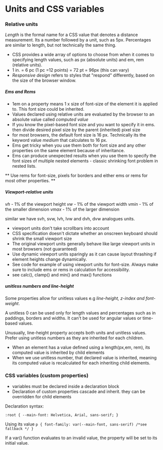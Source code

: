 # Units and CSS variables
### Relative units

*Length* is the formal name for a CSS value that denotes a distance measurement. Its a number followed by a unit, such as 5px. Percentages are similar to length, but not technically the same thing.

* CSS provides a wide array of options to choose from when it comes to specifying length values, such as px (absolute units) and em, rem (relative units). 
*  1 in. = 6 pc (1 pc  =12 points) = 72 pt = 96px (this can vary)
* *Responsive design* refers to styles that "respond" differently, based on the size of the browser window.

<h5> Ems and Rems </h5>

 * 1em on a property means 1 x size of font-size of the element it is applied to. This font size could be inherited. 
 * Values declared using relative units are evaluated by the browser to an absolute value  called *computed value*   
 * If you know the pixel-based font size and you want to specify it in ems. then divide desired pixel size by the parent (inherited) pixel size
 * for most browsers, the default font size is 16 px. Technically its the keyword value *medium* that calculates to 16 px.
 * Ems get tricky when you use them both for font size and any other properties on the same element because of inheritance.
 * Ems can produce unexpected results when you use them to specify the font sizes of multiple nested elements - classic shrinking font problem in nested lists. 
 
** Use rems for font-size, pixels for borders and either ems or rems for most other properties. **

<h5> Viewport-relative units </h5>

*vh* - 1% of the viewport height
*vw* - 1% of the viewport width
*vmin* - 1% of the smaller dimension
*vmax*  - 1% of the larger dimension

similar we have svh, svw, lvh, lvw and dvh, dvw analogues units.

*  viewport units don't take scrollbars into account
* CSS specification doesn't dictate whether an onscreen keyboard should shrink the small viewport size
* The original viewport units generally behave like large viewport units in most browsers (not guaranteed)
* Use dynamic viewport units sparingly as it can cause layout thrashing if element heights change dynamically.
* See code for example of using viewport units for font-size. Always make sure to include ems or rems in calculation for accessibility. 
* see calc(), clamp() and min() and max() functions

<h5> unitless numbers and line-height </h5>

Some properties allow for unitless values e.g *line-height, z-index and font-weight*.

A unitless 0 can be used only for length values and percentages such as in paddings, borders and widths. It can't be used for angular values or time-based values.

Unusually, line-height property accepts both units and unitless values. Prefer using unitless numbers as they are inherited for each children.

* When an element has a value defined using a length(px,em, rem), its computed value is inherited by child elements
* When we use unitless number, that declared value is inherited, meaning its computed value is recalculated for each inheriting child elements. 

### CSS variables (custom properties)

* variables must be declared inside a declaration block
* Declaration of custom properties cascade and inherit. they  can be overridden for child elements

Declaration syntax: 

`:root {
	--main-font: Helvetica, Arial, sans-serif;
}`

Using its value
`p {
	font-family: var(--main-font, sans-serif) /*see fallback */
	} `

If a var() function evaluates to an invalid value, the property will be set to its initial value. 



